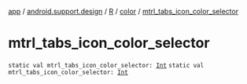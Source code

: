 [app](../../../index.md) / [android.support.design](../../index.md) / [R](../index.md) / [color](index.md) / [mtrl_tabs_icon_color_selector](./mtrl_tabs_icon_color_selector.md)

# mtrl_tabs_icon_color_selector

`static val mtrl_tabs_icon_color_selector: `[`Int`](https://kotlinlang.org/api/latest/jvm/stdlib/kotlin/-int/index.html)
`static val mtrl_tabs_icon_color_selector: `[`Int`](https://kotlinlang.org/api/latest/jvm/stdlib/kotlin/-int/index.html)